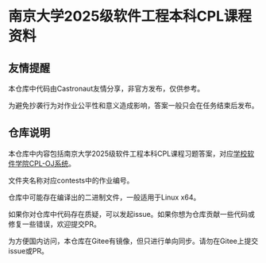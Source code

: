 # 南京大学2025级软件工程本科CPL课程资料

## 友情提醒

本仓库中代码由Castronaut友情分享，非官方发布，仅供参考。

为避免抄袭行为对作业公平性和意义造成影响，答案一般只会在任务结束后发布。

## 仓库说明

本仓库中内容包括南京大学2025级软件工程本科CPL课程习题答案，对应[学校软件学院CPL-OJ系统](https://public.oj.cpl.icu/)。

文件夹名称对应contests中的作业编号。

仓库中可能存在编译出的二进制文件，一般适用于Linux x64。

如果你对仓库中代码存在质疑，可以发起issue。如果你想为仓库贡献一些代码或修复一些错误，欢迎提交PR。

为方便国内访问，本仓库在Gitee有镜像，但只进行单向同步。请勿在Gitee上提交issue或PR。
